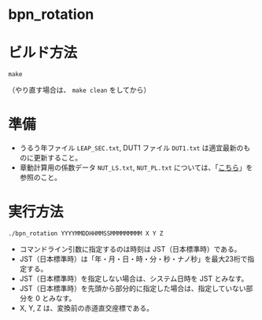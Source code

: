 # bpn_rotation

ビルド方法
==========

`make`

（やり直す場合は、 `make clean` をしてから）

準備
====

* うるう年ファイル `LEAP_SEC.txt`, DUT1 ファイル `DUT1.txt` は適宜最新のものに更新すること。
* 章動計算用の係数データ `NUT_LS.txt`, `NUT_PL.txt` については、「[こちら](https://www.mk-mode.com/blog/2016/06/22/ruby-calc-nutation-by-iau2000a "Ruby - 章動の計算（IAU2000A 理論）！")」を参照のこと。

実行方法
========

`./bpn_rotation YYYYMMDDHHMMSSMMMMMMMMM X Y Z`

* コマンドライン引数に指定するのは時刻は JST（日本標準時）である。
* JST（日本標準時）は「年・月・日・時・分・秒・ナノ秒」を最大23桁で指定する。
* JST（日本標準時）を指定しない場合は、システム日時を JST とみなす。
* JST（日本標準時）を先頭から部分的に指定した場合は、指定していない部分を 0 とみなす。
* X, Y, Z は、変換前の赤道直交座標である。

